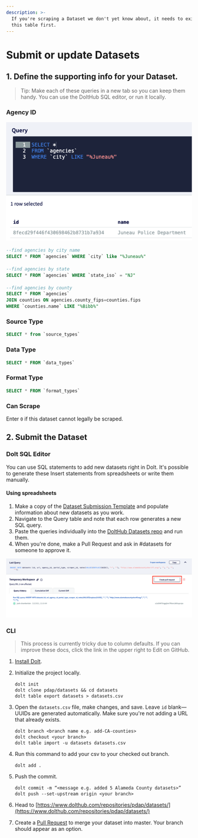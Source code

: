 ```yaml
---
description: >-
  If you're scraping a Dataset we don't yet know about, it needs to exist in
  this table first.
---
```


# Submit or update Datasets

## 1. Define the supporting info for your Dataset.

> Tip: Make each of these queries in a new tab so you can keep them handy. You can use the DoltHub SQL editor, or run it locally.

### Agency ID

![](../../../.gitbook/assets/screen-shot-2021-05-01-at-12.39.30-pm.png)

```sql
--find agencies by city name
SELECT * FROM `agencies` WHERE `city` like "%Juneau%"

--find agencies by state
SELECT * FROM `agencies` WHERE `state_iso` = "NJ"

--find agencies by county
SELECT * FROM `agencies`
JOIN counties ON agencies.county_fips=counties.fips
WHERE `counties.name` LIKE "%Bibb%"
```

### Source Type

```sql
SELECT * from `source_types`
```

### Data Type

```sql
SELECT * FROM `data_types`
```

### Format Type

```sql
SELECT * FROM `format_types`
```

### Can Scrape

Enter `0` if this dataset cannot legally be scraped.

## 2. Submit the Dataset

### Dolt SQL Editor

You can use SQL statements to add new datasets right in Dolt. It's possible to generate these Insert statements from spreadsheets or write them manually.

#### Using spreadsheets

1. Make a copy of the [Dataset Submission Template](https://docs.google.com/spreadsheets/d/1qh-6pb6KoIFSQ9qyyzd_bZIOosD74Sg21VPjbOQ5j3g/edit#gid=494854000) and populate information about new datasets as you work.
2. Navigate to the Query table and note that each row generates a new SQL query.
3. Paste the queries individually into the [DoltHub Datasets repo](https://www.dolthub.com/repositories/pdap/datasets) and run them.
4. When you're done, make a Pull Request and ask in \#datasets for someone to approve it.

![](../../../.gitbook/assets/screen-shot-2021-05-02-at-12.10.13-am.png)

### CLI

> This process is currently tricky due to column defaults. If you can improve these docs, click the link in the upper right to Edit on GitHub.

1. [Install Dolt](https://docs.dolthub.com/getting-started/installation).
2. Initialize the project locally.

   ```text
   dolt init
   dolt clone pdap/datasets && cd datasets
   dolt table export datasets > datasets.csv
   ```

3. Open the `datasets.csv` file, make changes, and save. Leave `id` blank—UUIDs are generated automatically. Make sure you're not adding a URL that already exists.

   ```text
   dolt branch <branch name e.g. add-CA-counties>
   dolt checkout <your branch>
   dolt table import -u datasets datasets.csv
   ```

4. Run this command to add your csv to your checked out branch.

   ```text
   dolt add .
   ```

5. Push the commit.

   ```text
   dolt commit -m “<message e.g. added 5 Alameda County datasets>”
   dolt push --set-upstream origin <your branch>
   ```

6. Head to [https://www.dolthub.com/repositories/pdap/datasets/](https://www.dolthub.com/repositories/pdap/datasets/)
7. Create a [Pull Request](https://docs.dolthub.com/dolthub/getting-started#pull-requests) to merge your dataset into master. Your branch should appear as an option.

